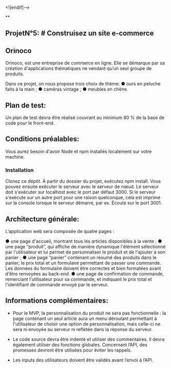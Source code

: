 ﻿<![endif]-->

**

## ProjetN°5: # Construisez un site e-commerce

## Orinoco

Orinoco, est une entreprise de commerce en ligne.
Elle se démarque par sa création d'applications thématiques ne vendant qu’un seul groupe de produits.

Dans ce projet, on nous propose trois choix de thème:
● ours en peluche faits à la main ; 
● caméras vintage ; 
● meubles en chêne.


## Plan de test:

Un plan de test devra être réalisé couvrant au minimum 80 % de la base de code pour le front-end.

## Conditions préalables:

Vous aurez besoin d'avoir Node et npm installés localement sur votre machine.
###  Installation
Clonez ce dépôt. À partir du dossier du projet, exécutez npm install. Vous pouvez ensuite exécuter le serveur avec le serveur de nœud. Le serveur doit s'exécuter sur localhost avec le port par défaut 3000. Si le serveur s'exécute sur un autre port pour une raison quelconque, cela est imprimé sur la console lorsque le serveur démarre, par ex. Écoute sur le port 3001.

## Architecture générale:

L’application web sera composée de quatre pages : 

● une page d'accueil, montrant tous les articles disponibles à la vente ; 
● une page “produit”, qui affiche de manière dynamique l'élément sélectionné par l'utilisateur et lui permet de personnaliser le produit et de l'ajouter à son panier ; 
● une page “panier” contenant un résumé des produits dans le panier, le prix total et un formulaire permettant de passer une commande. Les données du formulaire doivent être correctes et bien formatées avant d'être renvoyées au back-end.
● une page de confirmation de commande, remerciant l'utilisateur pour sa commande, et indiquant le prix total et l'identifiant de commande envoyé par le serveur.

## Informations complémentaires:

- Pour le MVP, la personnalisation du produit ne sera pas fonctionnelle : la page contenant un seul article aura un menu déroulant permettant à l'utilisateur de choisir une option de personnalisation, mais celle-ci ne sera ni envoyée au serveur ni reflétée dans la réponse du serveur. 

- Le code source devra être indenté et utiliser des commentaires. Il devra également utiliser des fonctions globales. Concernant l’API, des promesses devront être utilisées pour éviter les rappels.

- Les inputs des utilisateurs doivent être validés avant l’envoi à l’API.



